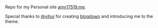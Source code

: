 
Repo for my Personal site [amy17519.me](https://amy17519.me). 

Special thanks to [@yihui](https://github.com/yihui) for creating [blogdown](https://github.com/rstudio/blogdown) and introducing me to the theme.
